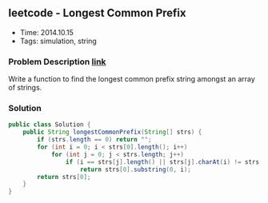 ## leetcode - Longest Common Prefix
- Time: 2014.10.15
- Tags: simulation, string

### Problem Description [link][1]
Write a function to find the longest common prefix string amongst an array of strings.

### Solution
```java
public class Solution {
    public String longestCommonPrefix(String[] strs) {
        if (strs.length == 0) return "";
        for (int i = 0; i < strs[0].length(); i++)
            for (int j = 0; j < strs.length; j++)
                if (i == strs[j].length() || strs[j].charAt(i) != strs[0].charAt(i))
                    return strs[0].substring(0, i);
        return strs[0];
    }
}
```

[1]: https://oj.leetcode.com/problems/longest-common-prefix/ "longest-common-prefix"

